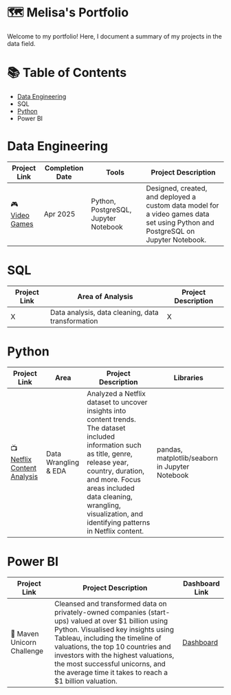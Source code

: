 # 🗺 Melisa's Portfolio


Welcome to my portfolio! Here, I document a summary of my projects in the data field.



# 📚 Table of Contents

- [Data Engineering](https://github.com/meljesus/data-engineering)
- SQL
- [Python](https://github.com/meljesus/Python)
- Power BI

# Data Engineering

| Project Link | Completion Date | Tools | Project Description | 
|---|---|---|---|
| 🎮 [Video Games](https://github.com/meljesus/data-engineering/tree/main/Video%20Games) | Apr 2025 |Python, PostgreSQL, Jupyter Notebook | Designed, created, and deployed a custom data model for a video games data set using Python and PostgreSQL on Jupyter Notebook. |


# SQL

| Project Link | Area of Analysis | Project Description | 
|---|---|---|
| X | Data analysis, data cleaning, data transformation | X | 


# Python

| Project Link | Area | Project Description | Libraries |    
|---|---|---|---|
| 📺 [Netflix Content Analysis](https://github.com/meljesus/Python/blob/main/netflix_content_analysis.ipynb) |   Data Wrangling & EDA |  Analyzed a Netflix dataset to uncover insights into content trends. The dataset included information such as title, genre, release year, country, duration, and more. Focus areas included data cleaning, wrangling, visualization, and identifying patterns in Netflix content.  | pandas, matplotlib/seaborn in Jupyter Notebook |   

# Power BI

| Project Link | Project Description | Dashboard Link |
|---|---|---|
| 🦄 Maven Unicorn Challenge | Cleansed and transformed data on privately-owned companies (start-ups) valued at over $1 billion using Python. Visualised key insights using Tableau, including the timeline of valuations, the top 10 countries and investors with the highest valuations, the most successful unicorns, and the average time it takes to reach a $1 billion valuation. | [Dashboard](https://public.tableau.com/app/profile/katie.huang/viz/UnicornCompanies_16502745371460/Unicorns?publish=yes) |

